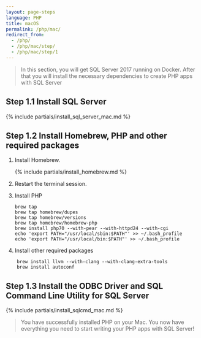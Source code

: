 ```yaml
---
layout: page-steps
language: PHP
title: macOS
permalink: /php/mac/
redirect_from:
  - /php/
  - /php/mac/step/
  - /php/mac/step/1
---
```


> In this section, you will get SQL Server 2017 running on Docker. After that you will install the necessary dependencies to create PHP apps with SQL Server

## Step 1.1 Install SQL Server
{% include partials/install_sql_server_mac.md %}

## Step 1.2 Install Homebrew, PHP and other required packages
1. Install Homebrew.

    {% include partials/install_homebrew.md %}

2. Restart the terminal session.

3. Install PHP

    ```terminal
    brew tap 
    brew tap homebrew/dupes
    brew tap homebrew/versions
    brew tap homebrew/homebrew-php
    brew install php70 --with-pear --with-httpd24 --with-cgi
    echo 'export PATH="/usr/local/sbin:$PATH"' >> ~/.bash_profile
    echo 'export PATH="/usr/local/bin:$PATH"' >> ~/.bash_profile
    ```

4. Install other required packages

```terminal
    brew install llvm --with-clang --with-clang-extra-tools
    brew install autoconf
```

## Step 1.3 Install the ODBC Driver and SQL Command Line Utility for SQL Server

{% include partials/install_sqlcmd_mac.md %}
    
> You have successfully installed PHP on your Mac. You now have everything you need to start writing your PHP apps with SQL Server!
